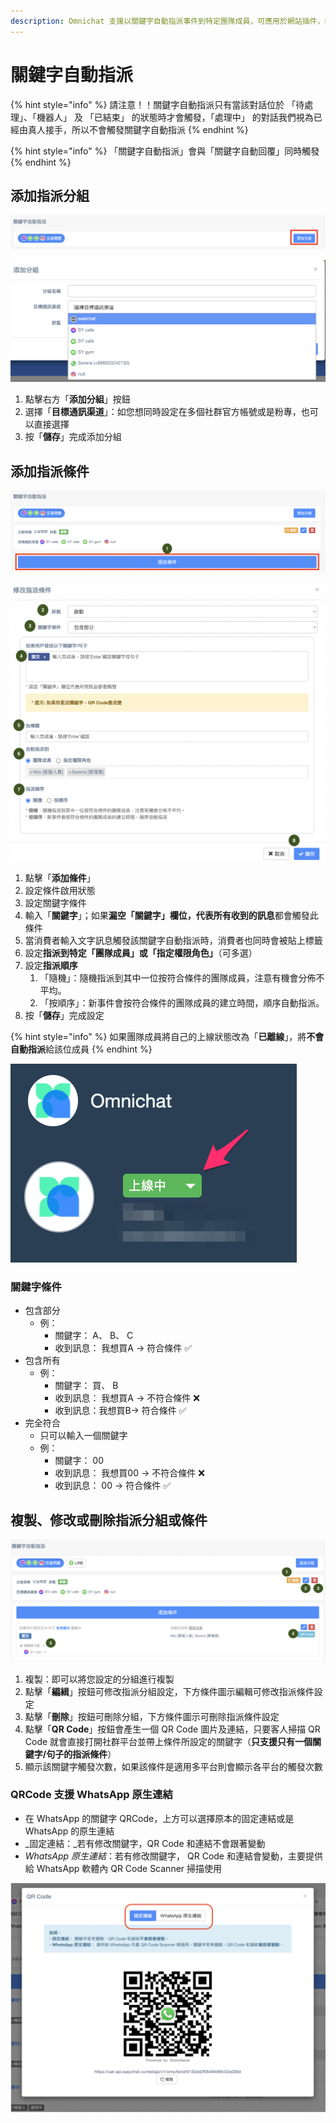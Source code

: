 ```yaml
---
description: Omnichat 支援以關鍵字自動指派事件到特定團隊成員，可應用於網站插件，Facebook Messenger，Line 及 WhatsApp 上
---
```


# 關鍵字自動指派

{% hint style="info" %}
請注意！！關鍵字自動指派只有當該對話位於 「待處理」、「機器人」 及 「已結束」 的狀態時才會觸發，「處理中」 的對話我們視為已經由真人接手，所以不會觸發關鍵字自動指派
{% endhint %}

{% hint style="info" %}
「關鍵字自動指派」會與「關鍵字自動回覆」同時觸發
{% endhint %}

## 添加指派分組

![](<../../.gitbook/assets/截圖 2022-07-07 下午5.13.17.png>)

![](<../../.gitbook/assets/截圖 2022-07-07 下午5.12.55.png>)

1. 點擊右方「**添加分組**」按鈕
2. 選擇「**目標通訊渠道**」：如您想同時設定在多個社群官方帳號或是粉專，也可以直接選擇
3. 按「**儲存**」完成添加分組

## 添加指派條件

![](<../../.gitbook/assets/關鍵字自動指派 01.png>)

![](<../../.gitbook/assets/關鍵字自動指派 02.png>)

1. 點擊「**添加條件**」
2. 設定條件啟用狀態
3. 設定關鍵字條件
4. 輸入「**關鍵字**」；如果**漏空「關鍵字」**欄位，代表**所有收到的訊息**都會觸發此條件
5. 當消費者輸入文字訊息觸發該關鍵字自動指派時，消費者也同時會被貼上標籤
6. 設定**指派到特定「團隊成員」或「指定權限角色」**（可多選）
7. 設定**指派順序**
   1. 「隨機」：隨機指派到其中一位按符合條件的團隊成員，注意有機會分佈不平均。
   2. 「按順序」：新事件會按符合條件的團隊成員的建立時間，順序自動指派。
8. 按「**儲存**」完成設定

{% hint style="info" %}
如果團隊成員將自己的上線狀態改為「**已離線**」，將**不會自動指派**給該位成員
{% endhint %}

![團隊成員可以在左側選單更改自己的上線狀態](../../.gitbook/assets/online-status-1.png)

### 關鍵字條件

* 包含部分
  * 例：
    * 關鍵字： A、 B、 C
    * 收到訊息： 我想買A → 符合條件 ✅
* 包含所有
  * 例：
    * 關鍵字： 買、 B
    * 收到訊息： 我想買A → 不符合條件 ❌
    * 收到訊息：我想買B→ 符合條件 ✅
* 完全符合
  * 只可以輸入一個關鍵字
  * 例：
    * 關鍵字： 00
    * 收到訊息： 我想買00 → 不符合條件 ❌
    * 收到訊息： 00 → 符合條件 ✅

## 複製、修改或刪除指派分組或條件

![](<../../.gitbook/assets/截圖 2022-07-07 下午5.23.26.png>)

1. 複製：即可以將您設定的分組進行複製
2. 點擊「**編緝**」按鈕可修改指派分組設定，下方條件圖示編輯可修改指派條件設定
3. 點擊「**刪除**」按鈕可刪除分組，下方條件圖示可刪除指派條件設定
4. 點擊「**QR Code**」按鈕會產生一個 QR Code 圖片及連結，只要客人掃描 QR Code 就會直接打開社群平台並帶上條件所設定的關鍵字（**只支援只有一個關鍵字/句子的指派條件**）
5. 顯示該關鍵字觸發次數，如果該條件是適用多平台則會顯示各平台的觸發次數

### **QRCode 支援 WhatsApp 原生連結**

* 在 WhatsApp 的關鍵字 QRCode，上方可以選擇原本的固定連結或是 WhatsApp 的原生連結
* _固定連結：_若有修改關鍵字，QR Code 和連結不會跟著變動
* _WhatsApp 原生連結_：若有修改關鍵字， QR Code 和連結會變動，主要提供給 WhatsApp 軟體內 QR Code Scanner 掃描使用

![](<../../.gitbook/assets/截圖 2022-02-18 上午11.40.35.png>)
